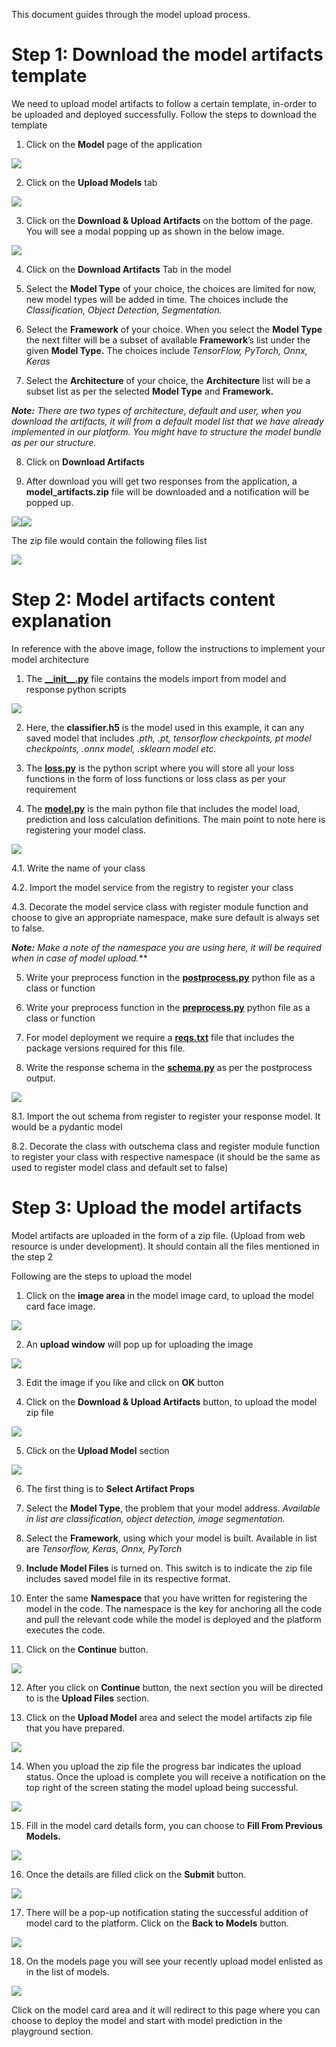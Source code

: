 ﻿This document guides through the model upload process.
# Step 1: Download the model artifacts template

We need to upload model artifacts to follow a certain template, in-order to be uploaded and deployed successfully. Follow the steps to download the template

1. Click on the **Model** page of the application


![](imgs/Aspose.Words.8f71bfe1-5ddf-4bba-8ce0-2a1ef39fd4e0.001.png)

2. Click on the **Upload Models** tab

![](imgs/Aspose.Words.8f71bfe1-5ddf-4bba-8ce0-2a1ef39fd4e0.002.png)

3. Click on the **Download & Upload Artifacts** on the bottom of the page. You will see a modal popping up as shown in the below image.

![](imgs/Aspose.Words.8f71bfe1-5ddf-4bba-8ce0-2a1ef39fd4e0.003.png)

4. Click on the **Download Artifacts** Tab in the model

5. Select the **Model Type** of your choice, the choices are limited for now, new model types will be added in time. The choices include the *Classification, Object Detection, Segmentation.*

6. Select the **Framework** of your choice. When you select the **Model Type** the next filter will be a subset of available **Framework**’s list under the given **Model Type.** The choices include *TensorFlow, PyTorch, Onnx, Keras*

7. Select the **Architecture** of your choice, the **Architecture** list will be a subset list as per the selected **Model Type** and **Framework.** 

***Note:** There are two types of architecture, default and user, when you download the artifacts, it will from a default model list that we have already implemented in our platform. You might have to structure the model bundle as per our structure.*

8. Click on **Download Artifacts**

9. After download you will get two responses from the application, a **model\_artifacts.zip** file will be downloaded and a notification will be popped up.

![](imgs/Aspose.Words.8f71bfe1-5ddf-4bba-8ce0-2a1ef39fd4e0.004.png)![](imgs/Aspose.Words.8f71bfe1-5ddf-4bba-8ce0-2a1ef39fd4e0.005.png)


The zip file would contain the following files list

![](imgs/Aspose.Words.8f71bfe1-5ddf-4bba-8ce0-2a1ef39fd4e0.006.png)

# Step 2: Model artifacts content explanation

In reference with the above image, follow the instructions to implement your model architecture

1. The [**\_\_init\_\_.py**](artifacts/__init__.py) file contains the models import from model and response python scripts

![](imgs/Aspose.Words.8f71bfe1-5ddf-4bba-8ce0-2a1ef39fd4e0.007.png)

2. Here, the **classifier.h5** is the model used in this example, it can any saved model that includes *.pth, .pt, tensorflow checkpoints, pt model checkpoints, .onnx model, .sklearn model etc.*

3. The [**loss.py**](artifacts/loss.py) is the python script where you will store all your loss functions in the form of loss functions or loss class as per your requirement

4. The [**model.py**](artifacts/model.py) is the main python file that includes the model load, prediction and loss calculation definitions. The main point to note here is registering your model class.

![](imgs/Aspose.Words.8f71bfe1-5ddf-4bba-8ce0-2a1ef39fd4e0.008.png)

4.1. Write the name of your class

4.2. Import the model service from the registry to register your class

4.3. Decorate the model service class with register module function and choose to give an appropriate namespace, make sure default is always set to false.

***Note:** Make a note of the namespace you are using here, it will be required when in case of model upload.***


5. Write your preprocess function in the [**postprocess.py**](artifacts/postprocess.py) python file as a class or function

6. Write your preprocess function in the [**preprocess.py**](artifacts/preprocess.py) python file as a class or function

7. For model deployment we require a [**reqs.txt**](artifacts/reqs.txt) file that includes the package versions required for this file.

8. Write the response schema in the [**schema.py**](artifacts/schema.py) as per the postprocess output.

![](imgs/Aspose.Words.8f71bfe1-5ddf-4bba-8ce0-2a1ef39fd4e0.009.png)

8.1. Import the out schema from register to register your response model. It would be a pydantic model

8.2. Decorate the class with outschema class and register module function to register your class with respective namespace (it should be the same as used to register model class and default set to false)

# Step 3: Upload the model artifacts

Model artifacts are uploaded in the form of a zip file. (Upload from web resource is under development). It should contain all the files mentioned in the step 2

Following are the steps to upload the model

1. Click on the **image area** in the model image card, to upload the model card face image.

![](imgs/Aspose.Words.8f71bfe1-5ddf-4bba-8ce0-2a1ef39fd4e0.010.png)

2. An **upload window** will pop up for uploading the image

![](imgs/Aspose.Words.8f71bfe1-5ddf-4bba-8ce0-2a1ef39fd4e0.011.png)

3. Edit the image if you like and click on **OK** button

[](imgs/Aspose.Words.8f71bfe1-5ddf-4bba-8ce0-2a1ef39fd4e0.012.png)

4. Click on the **Download & Upload Artifacts** button, to upload the model zip file

![](imgs/Aspose.Words.8f71bfe1-5ddf-4bba-8ce0-2a1ef39fd4e0.013.png)

5. Click on the **Upload Model** section

![](imgs/Aspose.Words.8f71bfe1-5ddf-4bba-8ce0-2a1ef39fd4e0.014.png)

6. The first thing is to **Select Artifact Props** 

7. Select the **Model Type**, the problem that your model address. *Available in list are classification, object detection, image segmentation.*

8. Select the **Framework**, using which your model is built. Available in list are *Tensorflow, Keras, Onnx, PyTorch*

9. **Include Model Files** is turned on. This switch is to indicate the zip file includes saved model file in its respective format.

10. Enter the same **Namespace** that you have written for registering the model in the code. The namespace is the key for anchoring all the code and pull the relevant code while the model is deployed and the platform executes the code.

11. Click on the **Continue** button.

![](imgs/Aspose.Words.8f71bfe1-5ddf-4bba-8ce0-2a1ef39fd4e0.015.png)

12. After you click on **Continue** button, the next section you will be directed to is the **Upload Files** section.

13. Click on the **Upload Model** area and select the model artifacts zip file that you have prepared.

![](imgs/Aspose.Words.8f71bfe1-5ddf-4bba-8ce0-2a1ef39fd4e0.016.png)

14. When you upload the zip file the progress bar indicates the upload status. Once the upload is complete you will receive a notification on the top right of the screen stating the model upload being successful.

![](imgs/Aspose.Words.8f71bfe1-5ddf-4bba-8ce0-2a1ef39fd4e0.017.png)

15. Fill in the model card details form, you can choose to **Fill From Previous Models.** 

![](imgs/Aspose.Words.8f71bfe1-5ddf-4bba-8ce0-2a1ef39fd4e0.018.png)

16. Once the details are filled click on the **Submit** button.

![](imgs/Aspose.Words.8f71bfe1-5ddf-4bba-8ce0-2a1ef39fd4e0.019.png)

17. There will be a pop-up notification stating the successful addition of model card to the platform. Click on the **Back to Models** button.

![](imgs/Aspose.Words.8f71bfe1-5ddf-4bba-8ce0-2a1ef39fd4e0.020.png)

18. On the models page you will see your recently upload model enlisted as in the list of models.

![](imgs/Aspose.Words.8f71bfe1-5ddf-4bba-8ce0-2a1ef39fd4e0.021.png)

Click on the model card area and it will redirect to this page where you can choose to deploy the model and start with model prediction in the playground section.
